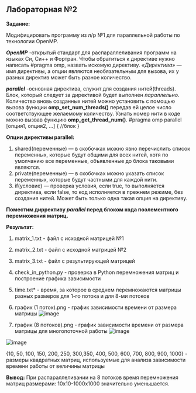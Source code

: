 ## Лабораторная №2
**Задание:**

Модифицировать программу из л/р №1 для параллельной работы по технологии OpenMP.

***OpenMP***
-открытый стандарт для распараллеливания программ на языках Си, Си++ и Фортран. 
Чтобы обратиться к директиве нужно написать #pragma omp, назвать искомую директиву. 
*«Директива»* — имя директивы, а опции являются необязательным для вызова, их у разных директив может быть разное количество.

***parallel***
-основная директива, служит для создания нитей(threads). 
Блок, который следует за директивой будет выполнен *параллельно*. Количество вновь созданных нитей можно установить с помощью вызова функции **omp_set_num_threads()** передав ей целое число соответствующее желаемому количеству. Узнать номер нити в коде можно вызвав функцию **omp_get_thread_num()**.
    #pragma omp parallel [опция1, опция2, ...]
   {
       //блок
   }

**Опции директивы parallel:**
1. shared(переменные) — в скобочках можно явно перечислить список переменных, которые будут общими для всех нитей, хотя по умолчанию все переменные, объявленные до блока таковыми являются.
2. private(переменные) — в скобочках можно указать список переменных, которые будут частными для каждой нити.
3. if(условие) — проверка условия, если true, то выполняется директива, если false, то код исполняется в прежнем режиме, без создания нитей. Может быть только одна такая опция на директиву.


**Поместим диррективу ***parallel*** перед блоком кода поэлементного перемножения матриц.**

**Результат:**
1. matrix_1.txt - файл с исходной матрицей №1
2. matrix_2.txt - файл с исходной матрицей №2
3. matrix_3.txt - файл с результирующей матрицей
4. check_in_python.py - проверка в Python перемножения матриц и построение графика зависимости
5. time.txt* - время, за которое в среднем перемножаются матрицы разных размеров для 1-го потока и для 8-ми потоков
6. график (1 поток).png - график зависимости времени от размера матрицы
![image](https://user-images.githubusercontent.com/90641953/208878566-d41e4574-5e38-45f2-b4ce-9767f7fb59c3.png)

7. график (8 потоков).png - график зависимости времени от размера матрицы для многопоточной работы
![image](https://user-images.githubusercontent.com/90641953/208878032-15830736-1da8-4ee3-a967-02eb417b85d9.png)

![image](https://user-images.githubusercontent.com/90641953/208883234-7045b880-c073-44dd-90d7-bcb7a217cdd7.png)

{10, 50, 100, 150, 200, 250, 300,350, 400, 500, 600, 700, 800, 900, 1000} - размеры квадратных матриц, используемые для анализа зависимости времени работы от величины матрицы


**Вывод:**
При распараллеливании на 8 потоков время перемножения матриц размерами: 10х10-1000x1000 значительно уменьшается.
